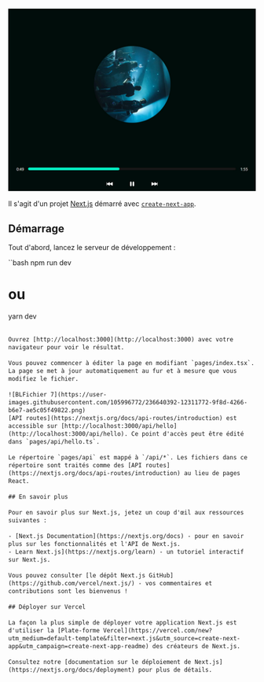 ![alt text](https://raw.githubusercontent.com/BenBktech/Audio-Player-in-NextJS-Typescript/main/public/screenshot.jpg)

Il s'agit d'un projet [Next.js](https://nextjs.org/) démarré avec [`create-next-app`](https://github.com/vercel/next.js/tree/canary/packages/create-next-app).

## Démarrage

Tout d'abord, lancez le serveur de développement :

``bash
npm run dev
# ou
yarn dev
```

Ouvrez [http://localhost:3000](http://localhost:3000) avec votre navigateur pour voir le résultat.

Vous pouvez commencer à éditer la page en modifiant `pages/index.tsx`. La page se met à jour automatiquement au fur et à mesure que vous modifiez le fichier.

![BLFichier 7](https://user-images.githubusercontent.com/105996772/236640392-12311772-9f8d-4266-b6e7-ae5c05f49822.png)
[API routes](https://nextjs.org/docs/api-routes/introduction) est accessible sur [http://localhost:3000/api/hello](http://localhost:3000/api/hello). Ce point d'accès peut être édité dans `pages/api/hello.ts`.

Le répertoire `pages/api` est mappé à `/api/*`. Les fichiers dans ce répertoire sont traités comme des [API routes](https://nextjs.org/docs/api-routes/introduction) au lieu de pages React.

## En savoir plus

Pour en savoir plus sur Next.js, jetez un coup d'œil aux ressources suivantes :

- [Next.js Documentation](https://nextjs.org/docs) - pour en savoir plus sur les fonctionnalités et l'API de Next.js.
- Learn Next.js](https://nextjs.org/learn) - un tutoriel interactif sur Next.js.

Vous pouvez consulter [le dépôt Next.js GitHub](https://github.com/vercel/next.js/) - vos commentaires et contributions sont les bienvenus !

## Déployer sur Vercel

La façon la plus simple de déployer votre application Next.js est d'utiliser la [Plate-forme Vercel](https://vercel.com/new?utm_medium=default-template&filter=next.js&utm_source=create-next-app&utm_campaign=create-next-app-readme) des créateurs de Next.js.

Consultez notre [documentation sur le déploiement de Next.js](https://nextjs.org/docs/deployment) pour plus de détails.
